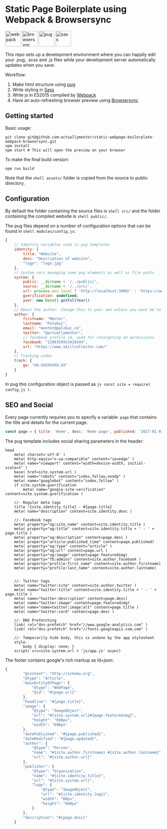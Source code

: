 # Static Page Boilerplate using Webpack & Browsersync

<img height="50px" alt="webpack" src="http://i.imgur.com/xz36f45.png" />
<img height="50px" alt="browsersync" src="http://i.imgur.com/L5peje9.png" />
<img height="50px" alt="pug" src="http://i.imgur.com/x4sHEg4.png" />
<img height="50px" alt="sass" src="http://i.imgur.com/O9ikKdz.png" />


This repo sets up a development environment where you can happily edit your .pug, .scss and .js files while your development server automatically updates when you save.

Workflow:

1. Make html structure using [ pug ]( https://github.com/pugjs )
2. Write styling in [ Sass ]( https://github.com/sass/sass )
3. Write js in ES2015 compiled by [ Webpack ]( https://github.com/webpack )
4. Have an auto-refreshing browser preview using [ Browsersync ]( https://github.com/BrowserSync/browser-sync )

## Getting started

Basic usage:

```shell
git clone git@github.com:actuallymentor/static-webpage-boilerplate-webpack-browsersync.git
npm install
npm start # This will open the preview on your browser
```

To make the final build version:

```shell
npm run build
```

Note that the ```shell assets/``` folder is copied from the source to public directory.

## Configuration

By default the folder containing the source files is ```shell src/``` and the folder containing the compiled website is ```shell public/```.

The pug files depend on a number of configuration options that can be found in ```shell modules/config.js```:

```js
{
    // Identity variables used in pug templates
    identity: {
        title: "Website",
        desc: "Description of website",
        "logo": "logo.jpg"
    },
    // System vars managing some pug elements as well as file paths
    system: {
        public: __dirname + '/../public/',
        source: __dirname + '/../src/',
        url: process.env.local ? 'http://localhost:3000/' : 'https://www.liveurl.com',
        gverification: undefined,
        year: new Date().getFullYear()
    },
    // About the author. Change this to your own unless you went me to get credit for your page of course... <3
    author: {
        firstname: "Mentor",
        lastname: "Palokaj",
        email: "mentor@palokaj.co",
        twitter: "@actuallymentor",
        // facebook profile id, used for retargeting ad permissions
        facebook: "1299359953416544",
        url: "https://www.skillcollector.com/"
    },
    // Tracking codes
    track: {
        ga: "UA-XXXXXXXX-XX"
    }
}
```

In pug this configuration object is passed as ```js const site = require( config.js )```.

## SEO and Social

Every page currently requires you to specify a variable: ```page``` that contains the title and details for the current page. 

```js
const page = { title: 'Home', desc: 'Home page', published: '2017-01-01', url: '/', featuredimg: '/image.jpg' }
```

The pug template includes social sharing parameters in the header:

```pug
head
    meta( charset='utf-8' )
    meta( http-equiv="x-ua-compatible" content="ie=edge" )
    meta( name="viewport" content="width=device-width, initial-scale=1" )
    base( href=site.system.url )
    meta( name="robots" content="index,follow,noodp" )
    meta( name="googlebot" content="index,follow" )
    if site.system.gverification
        meta( name="google-site-verification" content=site.system.gverification )

    //- Regular meta tags
    title !{site.identity.title} - #{page.title}
    meta( name="description" content=site.identity.desc )

    //- Facebook tags
    meta( property="og:site_name" content=site.identity.title )
    meta( property="og:title" content=site.identity.title + ' - ' + page.title )
    meta( property="og:description" content=page.desc )
    meta( property="article:published_time" content=page.published)
    meta( property="og:type" content="article" )
    meta( property="og:url" content=page.url )
    meta( property="og:image" content=page.featuredimg)
    meta( property="fb:admins" content=site.author.facebook )
    meta( property="profile:first_name" content=site.author.firstname)
    meta( property="profile:last_name" content=site.author.lastname)


    //- Twitter tags
    meta( name="twitter:site" content=site.author.twitter )
    meta( name="twitter:title" content=site.identity.title + ' - ' + page.title )
    meta( name="twitter:description" content=page.desc)
    meta( name="twitter:image" content=page.featuredimg)
    meta( name="name=twitter:image:alt" content=page.title )
    meta( name="twitter:card" content=page.desc )

    //- DNS Prefetching
    link( rel="dns-prefetch" href="//www.google-analytics.com" )
    link( rel="dns-prefetch" href="//fonts.googleapis.com.com" )

    //- Temporarily hide body, this is undone by the app stylesheet
    style.
        body { display: none; }
    script( src=site.system.url + 'js/app.js' async)
```

The footer contains google's rich markup as ld+json:

```js
{
        "@context": "http://schema.org",
        "@type": "Article",
        "mainEntityOfPage": {
            "@type": "WebPage",
            "@id": "#{page.url}"
        },
        "headline": "#{page.title}",
        "image": {
            "@type": "ImageObject",
            "url": "#{site.system.url}#{page.featuredimg}",
            "height": "696px",
            "width": "696px"
        },
        "datePublished": "#{page.published}",
        "dateModified": "#{page.updated}",
        "author": {
            "@type": "Person",
            "name": "#{site.author.firstname} #{site.author.lastname}",
            "url": "#{site.author.url}"
        },
        "publisher": {
            "@type": "Organization",
            "name": "#{site.identity.title}",
            "url": "#{site.system.url}",
            "logo": {
                "@type": "ImageObject",
                "url": "#{site.identity.logo}",
                "width": "60px",
                "height": "600px"
            }
        },
        "description": "#{page.desc}"
    }
```

